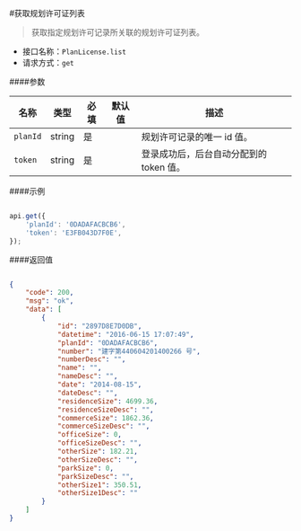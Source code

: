 

#获取规划许可证列表 

> 获取指定规划许可记录所关联的规划许可证列表。

- 接口名称：`PlanLicense.list`
- 请求方式：`get`


####参数

名称 | 类型 | 必填 | 默认值 | 描述
---- | ---  | ---- | ------ | ------
`planId` | string | 是 |  | 规划许可记录的唯一 id 值。
`token` | string | 是 |  | 登录成功后，后台自动分配到的 token 值。



####示例

``` javascript

api.get({
    'planId': '0DADAFACBCB6',
    'token': 'E3FB043D7F0E',
});

```




####返回值
```json

{
    "code": 200,
    "msg": "ok",
    "data": [
        {
            "id": "2897D8E7D0DB",
            "datetime": "2016-06-15 17:07:49",
            "planId": "0DADAFACBCB6",
            "number": "建字第440604201400266 号",
            "numberDesc": "",
            "name": "",
            "nameDesc": "",
            "date": "2014-08-15",
            "dateDesc": "",
            "residenceSize": 4699.36,
            "residenceSizeDesc": "",
            "commerceSize": 1862.36,
            "commerceSizeDesc": "",
            "officeSize": 0,
            "officeSizeDesc": "",
            "otherSize": 182.21,
            "otherSizeDesc": "",
            "parkSize": 0,
            "parkSizeDesc": "",
            "otherSize1": 350.51,
            "otherSize1Desc": ""
        }
    ]
}

```
